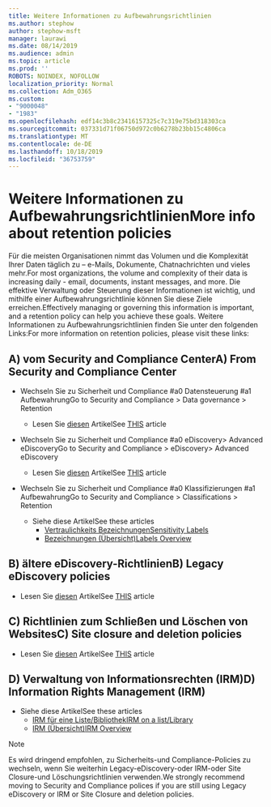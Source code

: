 ```yaml
---
title: Weitere Informationen zu Aufbewahrungsrichtlinien
ms.author: stephow
author: stephow-msft
manager: laurawi
ms.date: 08/14/2019
ms.audience: admin
ms.topic: article
ms.prod: ''
ROBOTS: NOINDEX, NOFOLLOW
localization_priority: Normal
ms.collection: Adm_O365
ms.custom:
- "9000048"
- "1983"
ms.openlocfilehash: edf14c3b8c23416157325c7c319e75bd318303ca
ms.sourcegitcommit: 037331d71f06750d972c0b6278b23bb15c4806ca
ms.translationtype: MT
ms.contentlocale: de-DE
ms.lasthandoff: 10/18/2019
ms.locfileid: "36753759"
---
```

# <a name="more-info-about-retention-policies"></a><span data-ttu-id="ff9e6-102">Weitere Informationen zu Aufbewahrungsrichtlinien</span><span class="sxs-lookup"><span data-stu-id="ff9e6-102">More info about retention policies</span></span>

<span data-ttu-id="ff9e6-103">Für die meisten Organisationen nimmt das Volumen und die Komplexität Ihrer Daten täglich zu – e-Mails, Dokumente, Chatnachrichten und vieles mehr.</span><span class="sxs-lookup"><span data-stu-id="ff9e6-103">For most organizations, the volume and complexity of their data is increasing daily - email, documents, instant messages, and more.</span></span> <span data-ttu-id="ff9e6-104">Die effektive Verwaltung oder Steuerung dieser Informationen ist wichtig, und mithilfe einer Aufbewahrungsrichtlinie können Sie diese Ziele erreichen.</span><span class="sxs-lookup"><span data-stu-id="ff9e6-104">Effectively managing or governing this information is important, and a retention policy can help you achieve these goals.</span></span> <span data-ttu-id="ff9e6-105">Weitere Informationen zu Aufbewahrungsrichtlinien finden Sie unter den folgenden Links:</span><span class="sxs-lookup"><span data-stu-id="ff9e6-105">For more information on retention policies, please visit these links:</span></span>

## <a name="a-from-security-and-compliance-center"></a><span data-ttu-id="ff9e6-106">A) vom Security and Compliance Center</span><span class="sxs-lookup"><span data-stu-id="ff9e6-106">A) From Security and Compliance Center</span></span>

- <span data-ttu-id="ff9e6-107">Wechseln Sie zu Sicherheit und Compliance #a0 Datensteuerung #a1 Aufbewahrung</span><span class="sxs-lookup"><span data-stu-id="ff9e6-107">Go to Security and Compliance > Data governance > Retention</span></span>
  - <span data-ttu-id="ff9e6-108">Lesen Sie [diesen](https://docs.microsoft.com/office365/securitycompliance/retention-policies) Artikel</span><span class="sxs-lookup"><span data-stu-id="ff9e6-108">See [THIS](https://docs.microsoft.com/office365/securitycompliance/retention-policies) article</span></span>

- <span data-ttu-id="ff9e6-109">Wechseln Sie zu Sicherheit und Compliance #a0 eDiscovery> Advanced eDiscovery</span><span class="sxs-lookup"><span data-stu-id="ff9e6-109">Go to Security and Compliance > eDiscovery> Advanced eDiscovery</span></span> 
  - <span data-ttu-id="ff9e6-110">Lesen Sie [diesen](https://docs.microsoft.com/office365/securitycompliance/ediscovery-cases) Artikel</span><span class="sxs-lookup"><span data-stu-id="ff9e6-110">See [THIS](https://docs.microsoft.com/office365/securitycompliance/ediscovery-cases) article</span></span>

- <span data-ttu-id="ff9e6-111">Wechseln Sie zu Sicherheit und Compliance #a0 Klassifizierungen #a1 Aufbewahrung</span><span class="sxs-lookup"><span data-stu-id="ff9e6-111">Go to Security and Compliance > Classifications > Retention</span></span>
  - <span data-ttu-id="ff9e6-112">Siehe diese Artikel</span><span class="sxs-lookup"><span data-stu-id="ff9e6-112">See these articles</span></span>
    - [<span data-ttu-id="ff9e6-113">Vertraulichkeits Bezeichnungen</span><span class="sxs-lookup"><span data-stu-id="ff9e6-113">Sensitivity Labels</span></span>](https://docs.microsoft.com/office365/securitycompliance/sensitivity-labels)
    - [<span data-ttu-id="ff9e6-114">Bezeichnungen (Übersicht)</span><span class="sxs-lookup"><span data-stu-id="ff9e6-114">Labels Overview</span></span>](https://docs.microsoft.com/office365/securitycompliance/labels)

## <a name="b-legacy-ediscovery-policies"></a><span data-ttu-id="ff9e6-115">B) ältere eDiscovery-Richtlinien</span><span class="sxs-lookup"><span data-stu-id="ff9e6-115">B) Legacy eDiscovery policies</span></span>

- <span data-ttu-id="ff9e6-116">Lesen Sie [diesen](https://support.office.com/article/Set-up-an-eDiscovery-Center-in-SharePoint-Online-A18F8975-AA7F-43B4-A7D6-001D14744D8E) Artikel</span><span class="sxs-lookup"><span data-stu-id="ff9e6-116">See [THIS](https://support.office.com/article/Set-up-an-eDiscovery-Center-in-SharePoint-Online-A18F8975-AA7F-43B4-A7D6-001D14744D8E) article</span></span>

## <a name="c-site-closure-and-deletion-policies"></a><span data-ttu-id="ff9e6-117">C) Richtlinien zum Schließen und Löschen von Websites</span><span class="sxs-lookup"><span data-stu-id="ff9e6-117">C) Site closure and deletion policies</span></span>

- <span data-ttu-id="ff9e6-118">Lesen Sie [diesen](https://support.office.com/article/Use-policies-for-site-closure-and-deletion-A8280D82-27FD-48C5-9ADF-8A5431208BA5) Artikel</span><span class="sxs-lookup"><span data-stu-id="ff9e6-118">See [THIS](https://support.office.com/article/Use-policies-for-site-closure-and-deletion-A8280D82-27FD-48C5-9ADF-8A5431208BA5) article</span></span>  

## <a name="d-information-rights-management-irm"></a><span data-ttu-id="ff9e6-119">D) Verwaltung von Informationsrechten (IRM)</span><span class="sxs-lookup"><span data-stu-id="ff9e6-119">D) Information Rights Management (IRM)</span></span>

- <span data-ttu-id="ff9e6-120">Siehe diese Artikel</span><span class="sxs-lookup"><span data-stu-id="ff9e6-120">See these articles</span></span>
  - [<span data-ttu-id="ff9e6-121">IRM für eine Liste/Bibliothek</span><span class="sxs-lookup"><span data-stu-id="ff9e6-121">IRM on a list/Library</span></span>](https://support.office.com/article/apply-information-rights-management-to-a-list-or-library-3bdb5c4e-94fc-4741-b02f-4e7cc3c54aa1)
  - [<span data-ttu-id="ff9e6-122">IRM (Übersicht)</span><span class="sxs-lookup"><span data-stu-id="ff9e6-122">IRM Overview</span></span>](https://support.office.com/article/create-and-apply-information-management-policies-eb501fe9-2ef6-4150-945a-65a6451ee9e9)

> [!Note]
> <span data-ttu-id="ff9e6-123">Es wird dringend empfohlen, zu Sicherheits-und Compliance-Policies zu wechseln, wenn Sie weiterhin Legacy-eDiscovery-oder IRM-oder Site Closure-und Löschungsrichtlinien verwenden.</span><span class="sxs-lookup"><span data-stu-id="ff9e6-123">We strongly recommend moving to Security and Compliance polices if you are still using Legacy eDiscovery or IRM or Site Closure and deletion policies.</span></span>
